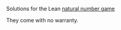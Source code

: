 Solutions for the Lean
[natural number game](http://wwwf.imperial.ac.uk/~buzzard/xena/natural_number_game/)

They come with no warranty.
